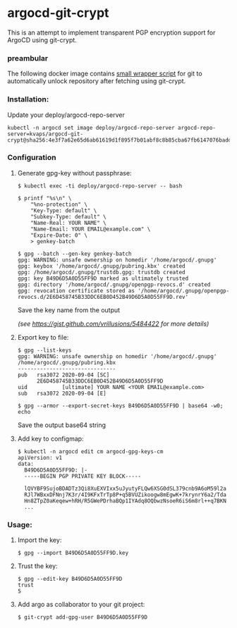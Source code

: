 # argocd-git-crypt

This is an attempt to implement transparent PGP encryption support for ArgoCD using git-crypt.

### preambular

The following docker image contains [small wrapper script](git) for git to automatically unlock repository after fetching using git-crypt.

### Installation:

Update your deploy/argocd-repo-server

    kubectl -n argocd set image deploy/argocd-repo-server argocd-repo-server=kvaps/argocd-git-crypt@sha256:4e3f7a62e65d6ab61619d1f895f7b01abf8c8b85cba67fb6147076badd1afbb0

### Configuration

1. Generate gpg-key without passphrase:

   ```console
   $ kubectl exec -ti deploy/argocd-repo-server -- bash

   $ printf "%s\n" \
       "%no-protection" \
       "Key-Type: default" \
       "Subkey-Type: default" \
       "Name-Real: YOUR NAME" \
       "Name-Email: YOUR EMAIL@example.com" \
       "Expire-Date: 0" \
       > genkey-batch 

   $ gpg --batch --gen-key genkey-batch
   gpg: WARNING: unsafe ownership on homedir '/home/argocd/.gnupg'
   gpg: keybox '/home/argocd/.gnupg/pubring.kbx' created
   gpg: /home/argocd/.gnupg/trustdb.gpg: trustdb created
   gpg: key B49D6D5A0D55FF9D marked as ultimately trusted
   gpg: directory '/home/argocd/.gnupg/openpgp-revocs.d' created
   gpg: revocation certificate stored as '/home/argocd/.gnupg/openpgp-revocs.d/2E6D458745B33DDC6EB0D452B49D6D5A0D55FF9D.rev'
   ```
       
   Save the key name from the output

   *(see https://gist.github.com/vrillusions/5484422 for more details)*

2. Export key to file:

   ```console
   $ gpg --list-keys
   gpg: WARNING: unsafe ownership on homedir '/home/argocd/.gnupg'
   /home/argocd/.gnupg/pubring.kbx
   -------------------------------
   pub   rsa3072 2020-09-04 [SC]
         2E6D458745B33DDC6EB0D452B49D6D5A0D55FF9D
   uid           [ultimate] YOUR NAME <YOUR EMAIL@example.com>
   sub   rsa3072 2020-09-04 [E]

   $ gpg --armor --export-secret-keys B49D6D5A0D55FF9D | base64 -w0; echo
   ```
   
   Save the output base64 string

3. Add key to configmap:

   ```console
   $ kubectl -n argocd edit cm argocd-gpg-keys-cm
   apiVersion: v1
   data:
     B49D6D5A0D55FF9D: |-
     -----BEGIN PGP PRIVATE KEY BLOCK-----
     
     lQVYBF9SujoBDADTz3Qi8XuEXVIxx5uJyutyFLQw6XSG0dSL379cnb9A6oM59l2a
     RJl7WBxxDFNnj7K3r/4I9KFxTrTp8P+q5BVUZikoogw8mEgwK+7krynrY6a2/Tda
     Hn8ZTpZ0aKeqew+hRH/R5GWePDrhaBQp1IYAdq8OQbwzNsoeR6iS6m8rl++q7BKN
     ...
   ```

### Usage:

1. Import the key:

    ```console
    $ gpg --import B49D6D5A0D55FF9D.key
    ```

2. Trust the key:

    ```console
    $ gpg --edit-key B49D6D5A0D55FF9D
    trust
    5
    ```

3. Add argo as collaborator to your git project:

    ```console
    $ git-crypt add-gpg-user B49D6D5A0D55FF9D
    ```
